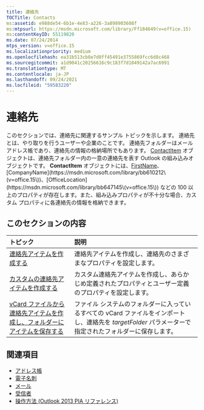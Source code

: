 ```yaml
---
title: 連絡先
TOCTitle: Contacts
ms:assetid: e988de54-6b1e-4e83-a226-3a898903608f
ms:mtpsurl: https://msdn.microsoft.com/library/Ff184649(v=office.15)
ms:contentKeyID: 55119820
ms.date: 07/24/2014
mtps_version: v=office.15
ms.localizationpriority: medium
ms.openlocfilehash: ea31b513cb8e7d8ff45491e3755869fcc6d8c468
ms.sourcegitcommit: a1d9041c20256616c9c183f7d1049142a7ac6991
ms.translationtype: MT
ms.contentlocale: ja-JP
ms.lasthandoff: 09/24/2021
ms.locfileid: "59583220"
---
```

# <a name="contacts"></a>連絡先

このセクションでは、連絡先に関連するサンプル トピックを示します。 連絡先とは、やり取りを行うユーザーや企業のことです。 連絡先フォルダーはメール アドレス帳であり、連絡先の情報の格納場所でもあります。 [ContactItem](https://msdn.microsoft.com/library/bb644956\(v=office.15\)) オブジェクトは、連絡先フォルダー内の一意の連絡先を表す Outlook の組み込みオブジェクトです。 **ContactItem** オブジェクトには、[FirstName](https://msdn.microsoft.com/library/bb652965\(v=office.15\))、[CompanyName](https://msdn.microsoft.com/library/bb610212\(v=office.15\))、[OfficeLocation](https://msdn.microsoft.com/library/bb647145\(v=office.15\)) などの 100 以上のプロパティが存在します。また、組み込みプロパティが不十分な場合、カスタム プロパティに各連絡先の情報を格納できます。

## <a name="in-this-section"></a>このセクションの内容

|トピック|説明|
|:----|:----------|
|[連絡先アイテムを作成する](how-to-create-a-contact-item.md)  |連絡先アイテムを作成し、連絡先のさまざまなプロパティを設定します。|
|[カスタムの連絡先アイテムを作成する](how-to-create-a-custom-contact-item.md)  |カスタム連絡先アイテムを作成し、あらかじめ定義されたプロパティとユーザー定義のプロパティを設定します。|
|[vCard ファイルから連絡先アイテムを作成し、フォルダーにアイテムを保存する](how-to-create-a-contact-item-from-a-vcard-file-and-save-the-item-in-a-folder.md)  |ファイル システムのフォルダーに入っているすべての vCard ファイルをインポートし、連絡先を *targetFolder* パラメーターで指定されたフォルダーに保存します。|

## <a name="see-also"></a>関連項目

- [アドレス帳](address-book.md)
- [電子名刺](electronic-business-cards.md)
- [メール](mail.md)
- [受信者](recipients.md)
- [操作方法 (Outlook 2013 PIA リファレンス)](how-do-i-outlook-2013-pia-reference.md)

